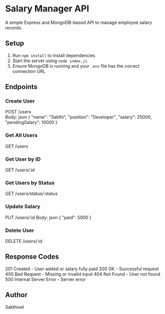 # Salary Manager API

A simple Express and MongoDB-based API to manage employee salary records.

## Setup

1. Run `npm install` to install dependencies  
2. Start the server using `node index.js`  
3. Ensure MongoDB is running and your `.env` file has the correct connection URL

## Endpoints

### Create User
POST /users  
Body:
json
{
  "name": "Sakthi",
  "position": "Developer",
  "salary": 25000,
  "pendingSalary": 10000
}


### Get All Users

GET /users

### Get User by ID

GET /users/:id

### Get Users by Status

GET /users/status/:status

### Update Salary

PUT /users/:id
Body:
json
{
  "paid": 5000
}


### Delete User

DELETE /users/:id

## Response Codes

201 Created - User added or salary fully paid
200 OK - Successful request
400 Bad Request - Missing or invalid input
404 Not Found - User not found
500 Internal Server Error - Server error

## Author

Sakthivel